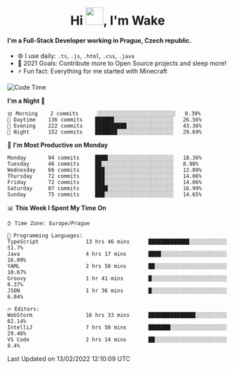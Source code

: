 <h1 align="center">Hi <img src="https://raw.githubusercontent.com/MrWakeCZ/MrWakeCZ/master/Hi.gif" width="40px" />, I'm Wake</h1>

#### I'm a Full-Stack Developer working in Prague, Czech republic.
- ⚙️ I use daily: `.ts`, `.js`, `.html`, `.css`, `.java`
- 🥅 2021 Goals: Contribute more to Open Source projects and sleep more!
- ⚡ Fun fact: Everything for me started with Minecraft

<!--START_SECTION:waka-->
![Code Time](http://img.shields.io/badge/Code%20Time-2%2C153%20hrs%2017%20mins-blue)

**I'm a Night 🦉** 

```text
🌞 Morning    2 commits      ░░░░░░░░░░░░░░░░░░░░░░░░░   0.39% 
🌆 Daytime    136 commits    ██████░░░░░░░░░░░░░░░░░░░   26.56% 
🌃 Evening    222 commits    ██████████░░░░░░░░░░░░░░░   43.36% 
🌙 Night      152 commits    ███████░░░░░░░░░░░░░░░░░░   29.69%

```
📅 **I'm Most Productive on Monday** 

```text
Monday       94 commits     ████░░░░░░░░░░░░░░░░░░░░░   18.36% 
Tuesday      46 commits     ██░░░░░░░░░░░░░░░░░░░░░░░   8.98% 
Wednesday    66 commits     ███░░░░░░░░░░░░░░░░░░░░░░   12.89% 
Thursday     72 commits     ███░░░░░░░░░░░░░░░░░░░░░░   14.06% 
Friday       72 commits     ███░░░░░░░░░░░░░░░░░░░░░░   14.06% 
Saturday     87 commits     ████░░░░░░░░░░░░░░░░░░░░░   16.99% 
Sunday       75 commits     ███░░░░░░░░░░░░░░░░░░░░░░   14.65%

```


📊 **This Week I Spent My Time On** 

```text
⌚︎ Time Zone: Europe/Prague

💬 Programming Languages: 
TypeScript               13 hrs 46 mins      █████████████░░░░░░░░░░░░   51.7% 
Java                     4 hrs 17 mins       ████░░░░░░░░░░░░░░░░░░░░░   16.09% 
YAML                     2 hrs 50 mins       ██░░░░░░░░░░░░░░░░░░░░░░░   10.67% 
Groovy                   1 hr 41 mins        █░░░░░░░░░░░░░░░░░░░░░░░░   6.37% 
JSON                     1 hr 36 mins        █░░░░░░░░░░░░░░░░░░░░░░░░   6.04%

🔥 Editors: 
WebStorm                 16 hrs 33 mins      ███████████████░░░░░░░░░░   62.14% 
IntelliJ                 7 hrs 50 mins       ███████░░░░░░░░░░░░░░░░░░   29.46% 
VS Code                  2 hrs 14 mins       ██░░░░░░░░░░░░░░░░░░░░░░░   8.4%

```


 Last Updated on 13/02/2022 12:10:09 UTC
<!--END_SECTION:waka-->

